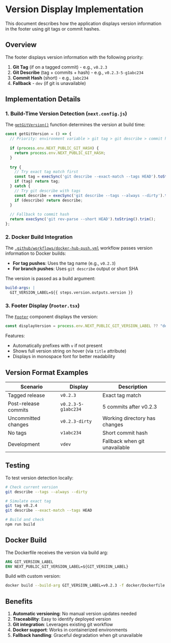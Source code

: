 # Version Display Implementation

This document describes how the application displays version information in the footer using git tags or commit hashes.

## Overview

The footer displays version information with the following priority:
1. **Git Tag** (if on a tagged commit) - e.g., `v0.2.3`
2. **Git Describe** (tag + commits + hash) - e.g., `v0.2.3-5-g1abc234`
3. **Commit Hash** (short) - e.g., `1abc234`
4. **Fallback** - `dev` (if git is unavailable)

## Implementation Details

### 1. Build-Time Version Detection (`next.config.js`)

The [`getGitVersion()`](../next.config.js:8-44) function determines the version at build time:

```javascript
const getGitVersion = () => {
  // Priority: environment variable > git tag > git describe > commit hash > fallback
  
  if (process.env.NEXT_PUBLIC_GIT_HASH) {
    return process.env.NEXT_PUBLIC_GIT_HASH;
  }
  
  try {
    // Try exact tag match first
    const tag = execSync('git describe --exact-match --tags HEAD').toString().trim();
    if (tag) return tag;
  } catch {
    // Try git describe with tags
    const describe = execSync('git describe --tags --always --dirty').toString().trim();
    if (describe) return describe;
  }
  
  // Fallback to commit hash
  return execSync('git rev-parse --short HEAD').toString().trim();
};
```

### 2. Docker Build Integration

The [`.github/workflows/docker-hub-push.yml`](../.github/workflows/docker-hub-push.yml:44-56) workflow passes version information to Docker builds:

- **For tag pushes**: Uses the tag name (e.g., `v0.2.3`)
- **For branch pushes**: Uses `git describe` output or short SHA

The version is passed as a build argument:
```yaml
build-args: |
  GIT_VERSION_LABEL=${{ steps.version.outputs.version }}
```

### 3. Footer Display (`Footer.tsx`)

The [`Footer`](../src/app/_components/Footer.tsx:3-21) component displays the version:

```typescript
const displayVersion = process.env.NEXT_PUBLIC_GIT_VERSION_LABEL ?? "dev";
```

Features:
- Automatically prefixes with `v` if not present
- Shows full version string on hover (via `title` attribute)
- Displays in monospace font for better readability

## Version Format Examples

| Scenario | Display | Description |
|----------|---------|-------------|
| Tagged release | `v0.2.3` | Exact tag match |
| Post-release commits | `v0.2.3-5-g1abc234` | 5 commits after v0.2.3 |
| Uncommitted changes | `v0.2.3-dirty` | Working directory has changes |
| No tags | `v1abc234` | Short commit hash |
| Development | `vdev` | Fallback when git unavailable |

## Testing

To test version detection locally:

```bash
# Check current version
git describe --tags --always --dirty

# Simulate exact tag
git tag v0.2.4
git describe --exact-match --tags HEAD

# Build and check
npm run build
```

## Docker Build

The Dockerfile receives the version via build arg:

```dockerfile
ARG GIT_VERSION_LABEL
ENV NEXT_PUBLIC_GIT_VERSION_LABEL=${GIT_VERSION_LABEL}
```

Build with custom version:
```bash
docker build --build-arg GIT_VERSION_LABEL=v0.2.3 -f docker/Dockerfile .
```

## Benefits

1. **Automatic versioning**: No manual version updates needed
2. **Traceability**: Easy to identify deployed version
3. **Git integration**: Leverages existing git workflow
4. **Docker support**: Works in containerized environments
5. **Fallback handling**: Graceful degradation when git unavailable